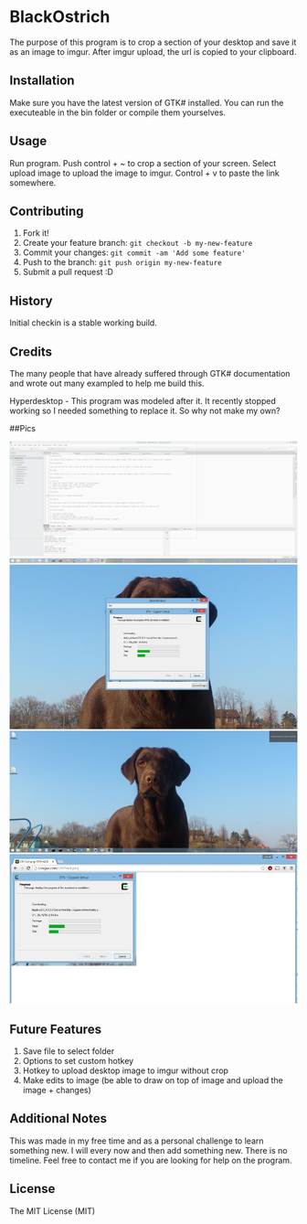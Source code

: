 ﻿# BlackOstrich

The purpose of this program is to crop a section of your desktop and save it as an image to imgur. After imgur upload, the url is copied to your clipboard.

## Installation

Make sure you have the latest version of GTK# installed. You can run the executeable in the bin folder or compile them yourselves.

## Usage

Run program. Push control + ~ to crop a section of your screen. Select upload image to upload the image to imgur. Control + v to paste the link somewhere.

## Contributing

1. Fork it!
2. Create your feature branch: `git checkout -b my-new-feature`
3. Commit your changes: `git commit -am 'Add some feature'`
4. Push to the branch: `git push origin my-new-feature`
5. Submit a pull request :D

## History

Initial checkin is a stable working build.

## Credits

The many people that have already suffered through GTK# documentation and wrote out many exampled to help me build this.

Hyperdesktop - This program was modeled after it. It recently stopped working so I needed something to replace it. So why not make my own?

##Pics

![Making Selection](Screenshots/CropSelection.png)
![Cropped View](Screenshots/CroppedImageView.PNG)
![Success Message](Screenshots/UploadSuccessful.png)
![imgur View](Screenshots/imgurView.PNG)


## Future Features

1. Save file to select folder
2. Options to set custom hotkey
3. Hotkey to upload desktop image to imgur without crop
4. Make edits to image (be able to draw on top of image and upload the image + changes)

## Additional Notes

This was made in my free time and as a personal challenge to learn something new. I will every now and then add something new. There is no timeline. Feel free to contact me if you are looking for help on the program.

## License

The MIT License (MIT)